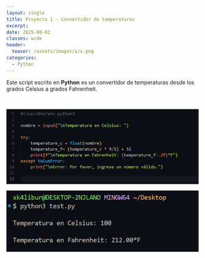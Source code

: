 ```yaml
---
layout: single
title: Proyecto 1 - Convertidor de temperaturas
excerpt: 
date: 2025-08-02
classes: wide
header:
  teaser: /assets/images/x/x.png
categories:
  - Python
---
```


Este script escrito en **Python** es un convertidor de temperaturas desde los grados Celsius a grados Fahrenheit.

<br>
<p align="center">
<img src="/assets/images/python/10.png">
</p>


<p align="center">
<img src="/assets/images/python/11.png">
</p>
